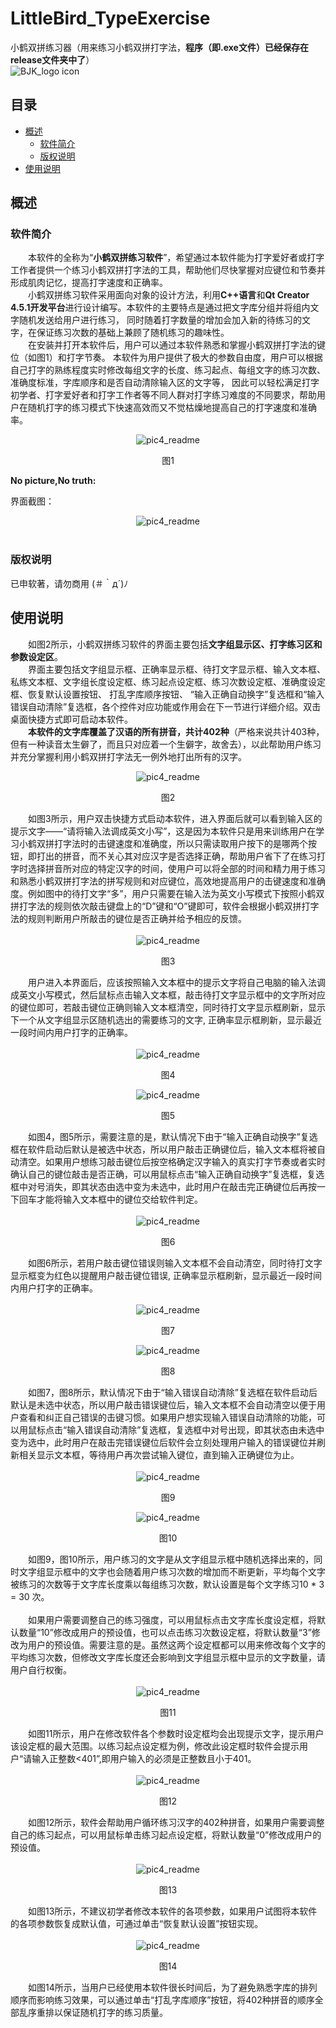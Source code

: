 # LittleBird_TypeExercise
小鹤双拼练习器（用来练习小鹤双拼打字法，**程序（即.exe文件）已经保存在release文件夹中了**）
<br>
![BJK_logo icon](https://github.com/bjk12/LittleBird_TypeExercise/blob/main/bjk1.ico)  
## 目录
* [概述](#概述)
  * [软件简介](#软件简介)
  * [版权说明](#版权说明)
* [使用说明](#使用说明)

## 概述
### 软件简介
&#8195;&#8195;本软件的全称为“**小鹤双拼练习软件**”，希望通过本软件能为打字爱好者或打字工作者提供一个练习小鹤双拼打字法的工具，帮助他们尽快掌握对应键位和节奏并形成肌肉记忆，提高打字速度和正确率。<br>
&#8195;&#8195;小鹤双拼练习软件采用面向对象的设计方法，利用**C++语言**和**Qt Creator 4.5.1开发平台**进行设计编写。本软件的主要特点是通过把文字库分组并将组内文字随机发送给用户进行练习，
同时随着打字数量的增加会加入新的待练习的文字，在保证练习次数的基础上兼顾了随机练习的趣味性。<br>
&#8195;&#8195;在安装并打开本软件后，用户可以通过本软件熟悉和掌握小鹤双拼打字法的键位（如图1）和打字节奏。
本软件为用户提供了极大的参数自由度，用户可以根据自己打字的熟练程度实时修改每组文字的长度、练习起点、每组文字的练习次数、准确度标准，字库顺序和是否自动清除输入区的文字等，
因此可以轻松满足打字初学者、打字爱好者和打字工作者等不同人群对打字练习难度的不同要求，帮助用户在随机打字的练习模式下快速高效而又不觉枯燥地提高自己的打字速度和准确率。<br>
<div align=center><img src="https://github.com/bjk12/LittleBird_TypeExercise/blob/main/pic4_readme/image001.jpg" alt="pic4_readme"/></div>
<p align="center">图1</p>

**No picture,No truth:**<br>

界面截图：<br>
<div align=center><img src="https://github.com/bjk12/LittleBird_TypeExercise/blob/main/pic4_readme/image015.png" alt="pic4_readme"/></div><br>

### 版权说明
已申软著，请勿商用 (＃｀д´)ﾉ<br>
## 使用说明
&#8195;&#8195;如图2所示，小鹤双拼练习软件的界面主要包括**文字组显示区、打字练习区和参数设定区**。<br>
&#8195;&#8195;界面主要包括文字组显示框、正确率显示框、待打文字显示框、输入文本框、私练文本框、文字组长度设定框、练习起点设定框、练习次数设定框、准确度设定框、恢复默认设置按钮、
打乱字库顺序按钮、 “输入正确自动换字”复选框和“输入错误自动清除”复选框，各个控件对应功能或作用会在下一节进行详细介绍。双击桌面快捷方式即可启动本软件。<br>
&#8195;&#8195;**本软件的文字库覆盖了汉语的所有拼音，共计402种**（严格来说共计403种，但有一种读音太生僻了，而且只对应着一个生僻字，故舍去），以此帮助用户练习并充分掌握利用小鹤双拼打字法无一例外地打出所有的汉字。 <br>
<div align=center><img src="https://github.com/bjk12/LittleBird_TypeExercise/blob/main/pic4_readme/image015.png" alt="pic4_readme"/></div>
<p align="center">图2</p>
&#8195;&#8195;如图3所示，用户双击快捷方式启动本软件，进入界面后就可以看到输入区的提示文字——“请将输入法调成英文小写”，这是因为本软件只是用来训练用户在学习小鹤双拼打字法时的击键速度和准确度，所以只需读取用户按下的是哪两个按钮，即打出的拼音，而不关心其对应汉字是否选择正确，帮助用户省下了在练习打字时选择拼音所对应的特定汉字的时间，使用户可以将全部的时间和精力用于练习和熟悉小鹤双拼打字法的拼写规则和对应键位，高效地提高用户的击键速度和准确度。例如图中的待打文字“多”，用户只需要在输入法为英文小写模式下按照小鹤双拼打字法的规则依次敲击键盘上的“D”键和“O”键即可，软件会根据小鹤双拼打字法的规则判断用户所敲击的键位是否正确并给予相应的反馈。<br><br>
<div align=center><img src="https://github.com/bjk12/LittleBird_TypeExercise/blob/main/pic4_readme/image022.png" alt="pic4_readme"/></div>
<p align="center">图3</p>
&#8195;&#8195;用户进入本界面后，应该按照输入文本框中的提示文字将自己电脑的输入法调成英文小写模式，然后鼠标点击输入文本框，敲击待打文字显示框中的文字所对应的键位即可，若敲击键位正确则输入文本框清空，同时待打文字显示框刷新，显示下一个从文字组显示区随机选出的需要练习的文字, 正确率显示框刷新，显示最近一段时间内用户打字的正确率。<br><br>
<div align=center><img src="https://github.com/bjk12/LittleBird_TypeExercise/blob/main/pic4_readme/image023.png" alt="pic4_readme"/></div>
<p align="center">图4</p>
<div align=center><img src="https://github.com/bjk12/LittleBird_TypeExercise/blob/main/pic4_readme/image024.png" alt="pic4_readme"/></div>
<p align="center">图5</p>
&#8195;&#8195;如图4，图5所示，需要注意的是，默认情况下由于“输入正确自动换字”复选框在软件启动后默认是被选中状态，所以用户敲击正确键位后，输入文本框将被自动清空。如果用户想练习敲击键位后按空格确定汉字输入的真实打字节奏或者实时确认自己的键位敲击是否正确，可以用鼠标点击“输入正确自动换字”复选框，复选框中对号消失，即其状态由选中变为未选中，此时用户在敲击完正确键位后再按一下回车才能将输入文本框中的键位交给软件判定。<br><br>
<div align=center><img src="https://github.com/bjk12/LittleBird_TypeExercise/blob/main/pic4_readme/image025.png" alt="pic4_readme"/></div>
<p align="center">图6</p>
&#8195;&#8195;如图6所示，若用户敲击键位错误则输入文本框不会自动清空，同时待打文字显示框变为红色以提醒用户敲击键位错误, 正确率显示框刷新，显示最近一段时间内用户打字的正确率。<br><br>
<div align=center><img src="https://github.com/bjk12/LittleBird_TypeExercise/blob/main/pic4_readme/image026.png" alt="pic4_readme"/></div>
<p align="center">图7</p>
<div align=center><img src="https://github.com/bjk12/LittleBird_TypeExercise/blob/main/pic4_readme/image027.png" alt="pic4_readme"/></div>
<p align="center">图8</p>
&#8195;&#8195;如图7，图8所示，默认情况下由于“输入错误自动清除”复选框在软件启动后默认是未选中状态，所以用户敲击错误键位后，输入文本框不会自动清空以便于用户查看和纠正自己错误的击键习惯。如果用户想实现输入错误自动清除的功能，可以用鼠标点击“输入错误自动清除”复选框，复选框中对号出现，即其状态由未选中变为选中，此时用户在敲击完错误键位后软件会立刻处理用户输入的错误键位并刷新相关显示文本框，等待用户再次尝试输入键位，直到输入正确键位为止。<br><br>
<div align=center><img src="https://github.com/bjk12/LittleBird_TypeExercise/blob/main/pic4_readme/image028.png" alt="pic4_readme"/></div>
<p align="center">图9</p>
<div align=center><img src="https://github.com/bjk12/LittleBird_TypeExercise/blob/main/pic4_readme/image029.png" alt="pic4_readme"/></div>
<p align="center">图10</p>
&#8195;&#8195;如图9，图10所示，用户练习的文字是从文字组显示框中随机选择出来的，同时文字组显示框中的文字也会随着用户练习次数的增加而不断更新，平均每个文字被练习的次数等于文字库长度乘以每组练习次数，默认设置是每个文字练习10 * 3 = 30 次。<br><br>
&#8195;&#8195;如果用户需要调整自己的练习强度，可以用鼠标点击文字库长度设定框，将默认数量“10”修改成用户的预设值，也可以点击练习次数设定框，将默认数量“3”修改为用户的预设值。需要注意的是。虽然这两个设定框都可以用来修改每个文字的平均练习次数，但修改文字库长度还会影响到文字组显示框中显示的文字数量，请用户自行权衡。<br><br>
<div align=center><img src="https://github.com/bjk12/LittleBird_TypeExercise/blob/main/pic4_readme/image030.png" alt="pic4_readme"/></div>
<p align="center">图11</p>
&#8195;&#8195;如图11所示，用户在修改软件各个参数时设定框均会出现提示文字，提示用户该设定框的最大范围。以练习起点设定框为例，修改此设定框时软件会提示用户“请输入正整数<401”,即用户输入的必须是正整数且小于401。<br><br>
<div align=center><img src="https://github.com/bjk12/LittleBird_TypeExercise/blob/main/pic4_readme/image031.png" alt="pic4_readme"/></div>
<p align="center">图12</p>
&#8195;&#8195;如图12所示，软件会帮助用户循环练习汉字的402种拼音，如果用户需要调整自己的练习起点，可以用鼠标单击练习起点设定框，将默认数量“0”修改成用户的预设值。<br><br>
<div align=center><img src="https://github.com/bjk12/LittleBird_TypeExercise/blob/main/pic4_readme/image032.png" alt="pic4_readme"/></div>
<p align="center">图13</p>
&#8195;&#8195;如图13所示，不建议初学者修改本软件的各项参数，如果用户试图将本软件的各项参数恢复成默认值，可通过单击“恢复默认设置”按钮实现。<br><br>
<div align=center><img src="https://github.com/bjk12/LittleBird_TypeExercise/blob/main/pic4_readme/image033.png" alt="pic4_readme"/></div>
<p align="center">图14</p>
&#8195;&#8195;如图14所示，当用户已经使用本软件很长时间后，为了避免熟悉字库的排列顺序而影响练习效果，可以通过单击“打乱字库顺序”按钮，将402种拼音的顺序全部乱序重排以保证随机打字的练习质量。<br>
&#8195;&#8195;<br>
